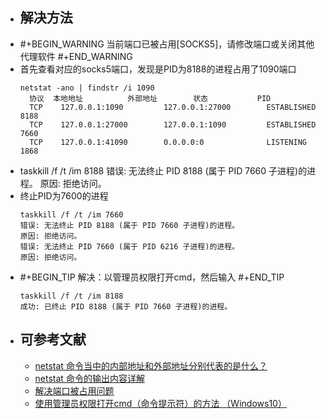 - ## 解决方法
- #+BEGIN_WARNING
  当前端口已被占用[SOCKS5]，请修改端口或关闭其他代理软件
  #+END_WARNING
- 首先查看对应的socks5端口，发现是PID为8188的进程占用了1090端口
  ```
  netstat -ano | findstr /i 1090
    协议  本地地址          外部地址        状态           PID
    TCP    127.0.0.1:1090         127.0.0.1:27000        ESTABLISHED     8188
    TCP    127.0.0.1:27000        127.0.0.1:1090         ESTABLISHED     7660
    TCP    127.0.0.1:41090        0.0.0.0:0              LISTENING       1868
  ```
- taskkill /f /t /im 8188
  错误: 无法终止 PID 8188 (属于 PID 7660 子进程)的进程。
  原因: 拒绝访问。
- 终止PID为7600的进程
  ```
  taskkill /f /t /im 7660
  错误: 无法终止 PID 8188 (属于 PID 7660 子进程)的进程。
  原因: 拒绝访问。
  错误: 无法终止 PID 7660 (属于 PID 6216 子进程)的进程。
  原因: 拒绝访问。
  ```
- #+BEGIN_TIP
   解决：以管理员权限打开cmd，然后输入
  #+END_TIP
  ```
  taskkill /f /t /im 8188
  成功: 已终止 PID 8188 (属于 PID 7660 子进程)的进程。
  ```
- ## 可参考文献
	- [netstat 命令当中的内部地址和外部地址分别代表的是什么？](https://www.cnblogs.com/xuan52rock/p/5403703.html)
	- [netstat 命令的输出内容详解](https://zhuanlan.zhihu.com/p/367719463)
	- [解决端口被占用问题](https://www.cnblogs.com/hengzhou/p/9303273.html)
	- [使用管理员权限打开cmd（命令提示符）的方法 （Windows10）](https://blog.csdn.net/m0_58547974/article/details/119978383)